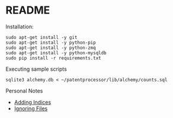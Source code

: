 README
======

Installation:

    sudo apt-get install -y git
    sudo apt-get install -y python-pip
    sudo apt-get install -y python-zmq
    sudo apt-get install -y python-mysqldb
    sudo pip install -r requirements.txt

Executing sample scripts

    sqlite3 alchemy.db < ~/patentprocessor/lib/alchemy/counts.sql

Personal Notes

  * [Adding Indices](http://stackoverflow.com/questions/6626810/multiple-columns-index-when-using-the-declarative-orm-extension-of-sqlalchemy)
  * [Ignoring Files](https://help.github.com/articles/ignoring-files)
